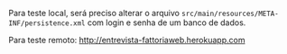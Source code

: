 Para teste local, será preciso alterar o arquivo `src/main/resources/META-INF/persistence.xml` com login e senha de um banco de dados.

Para teste remoto: http://entrevista-fattoriaweb.herokuapp.com
